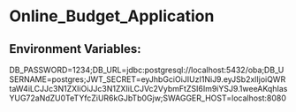 # Online_Budget_Application

## Environment Variables:

DB_PASSWORD=1234;DB_URL=jdbc:postgresql://localhost:5432/oba;DB_USERNAME=postgres;JWT_SECRET=eyJhbGciOiJIUzI1NiJ9.eyJSb2xlIjoiQWRtaW4iLCJJc3N1ZXIiOiJJc3N1ZXIiLCJVc2VybmFtZSI6Im9iYSJ9.1weeAKqhIasYUG72aNdZU0TeTYfcZiUR6kGJbTb0Gjw;SWAGGER_HOST=localhost:8080
